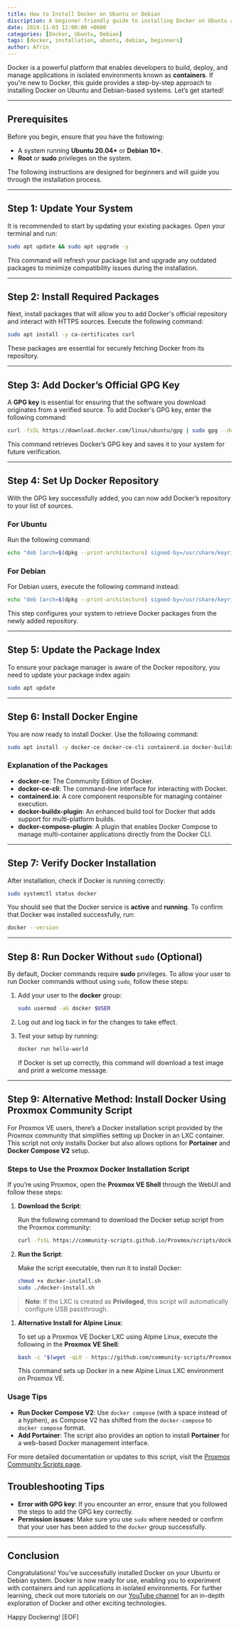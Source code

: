 ```yaml
---
title: How to Install Docker on Ubuntu or Debian
discription: A beginner-friendly guide to installing Docker on Ubuntu and Debian systems, including steps for Proxmox users.
date: 2024-11-03 12:00:00 +0600
categories: [Docker, Ubuntu, Debian]
tags: [docker, installation, ubuntu, debian, beginners]
author: Afrin
---
```


Docker is a powerful platform that enables developers to build, deploy, and manage applications in isolated environments known as **containers**. If you're new to Docker, this guide provides a step-by-step approach to installing Docker on Ubuntu and Debian-based systems. Let’s get started!

---

## Prerequisites

Before you begin, ensure that you have the following:

- A system running **Ubuntu 20.04+** or **Debian 10+**.
- **Root** or **sudo** privileges on the system.

The following instructions are designed for beginners and will guide you through the installation process.

---

## Step 1: Update Your System

It is recommended to start by updating your existing packages. Open your terminal and run:

```bash
sudo apt update && sudo apt upgrade -y
```

This command will refresh your package list and upgrade any outdated packages to minimize compatibility issues during the installation.

---

## Step 2: Install Required Packages

Next, install packages that will allow you to add Docker's official repository and interact with HTTPS sources. Execute the following command:

```bash
sudo apt install -y ca-certificates curl
```

These packages are essential for securely fetching Docker from its repository.

---

## Step 3: Add Docker’s Official GPG Key

A **GPG key** is essential for ensuring that the software you download originates from a verified source. To add Docker's GPG key, enter the following command:

```bash
curl -fsSL https://download.docker.com/linux/ubuntu/gpg | sudo gpg --dearmor -o /usr/share/keyrings/docker-archive-keyring.gpg
```

This command retrieves Docker’s GPG key and saves it to your system for future verification.

---

## Step 4: Set Up Docker Repository

With the GPG key successfully added, you can now add Docker’s repository to your list of sources.

### For Ubuntu

Run the following command:

```bash
echo "deb [arch=$(dpkg --print-architecture) signed-by=/usr/share/keyrings/docker-archive-keyring.gpg] https://download.docker.com/linux/ubuntu $(lsb_release -cs) stable" | sudo tee /etc/apt/sources.list.d/docker.list > /dev/null
```

### For Debian

For Debian users, execute the following command instead:

```bash
echo "deb [arch=$(dpkg --print-architecture) signed-by=/usr/share/keyrings/docker-archive-keyring.gpg] https://download.docker.com/linux/debian $(lsb_release -cs) stable" | sudo tee /etc/apt/sources.list.d/docker.list > /dev/null
```

This step configures your system to retrieve Docker packages from the newly added repository.

---

## Step 5: Update the Package Index

To ensure your package manager is aware of the Docker repository, you need to update your package index again:

```bash
sudo apt update
```

---

## Step 6: Install Docker Engine

You are now ready to install Docker. Use the following command:

```bash
sudo apt install -y docker-ce docker-ce-cli containerd.io docker-buildx-plugin docker-compose-plugin
```

### Explanation of the Packages

- **docker-ce**: The Community Edition of Docker.
- **docker-ce-cli**: The command-line interface for interacting with Docker.
- **containerd.io**: A core component responsible for managing container execution.
- **docker-buildx-plugin**: An enhanced build tool for Docker that adds support for multi-platform builds.
- **docker-compose-plugin**: A plugin that enables Docker Compose to manage multi-container applications directly from the Docker CLI.

---

## Step 7: Verify Docker Installation

After installation, check if Docker is running correctly:

```bash
sudo systemctl status docker
```

You should see that the Docker service is **active** and **running**. To confirm that Docker was installed successfully, run:

```bash
docker --version
```

---

## Step 8: Run Docker Without `sudo` (Optional)

By default, Docker commands require **sudo** privileges. To allow your user to run Docker commands without using `sudo`, follow these steps:

1. Add your user to the **docker** group:

   ```bash
   sudo usermod -aG docker $USER
   ```

2. Log out and log back in for the changes to take effect.

3. Test your setup by running:

   ```bash
   docker run hello-world
   ```

   If Docker is set up correctly, this command will download a test image and print a welcome message.

---

## Step 9: Alternative Method: Install Docker Using Proxmox Community Script

For Proxmox VE users, there’s a Docker installation script provided by the Proxmox community that simplifies setting up Docker in an LXC container. This script not only installs Docker but also allows options for **Portainer** and **Docker Compose V2** setup.

### Steps to Use the Proxmox Docker Installation Script

If you’re using Proxmox, open the **Proxmox VE Shell** through the WebUI and follow these steps:

1. **Download the Script**:

   Run the following command to download the Docker setup script from the Proxmox community:

   ```bash
   curl -fsSL https://community-scripts.github.io/Proxmox/scripts/docker-install.sh -o docker-install.sh
   ```

2. **Run the Script**:

   Make the script executable, then run it to install Docker:

   ```bash
   chmod +x docker-install.sh
   sudo ./docker-install.sh
   ```

> **Note**: If the LXC is created as **Privileged**, this script will automatically configure USB passthrough.

1. **Alternative Install for Alpine Linux**:

   To set up a Proxmox VE Docker LXC using Alpine Linux, execute the following in the **Proxmox VE Shell**:

   ```bash
   bash -c "$(wget -qLO - https://github.com/community-scripts/ProxmoxVE/raw/main/ct/docker.sh)"
   ```

   This command sets up Docker in a new Alpine Linux LXC environment on Proxmox VE.

### Usage Tips

- **Run Docker Compose V2**: Use `docker compose` (with a space instead of a hyphen), as Compose V2 has shifted from the `docker-compose` to `docker compose` format.
- **Add Portainer**: The script also provides an option to install **Portainer** for a web-based Docker management interface.

For more detailed documentation or updates to this script, visit the [Proxmox Community Scripts page](https://community-scripts.github.io/Proxmox/scripts?id=Docker).

## Troubleshooting Tips

- **Error with GPG key**: If you encounter an error, ensure that you followed the steps to add the GPG key correctly.
- **Permission issues**: Make sure you use `sudo` where needed or confirm that your user has been added to the `docker` group successfully.

---

## Conclusion

Congratulations! You’ve successfully installed Docker on your Ubuntu or Debian system. Docker is now ready for use, enabling you to experiment with containers and run applications in isolated environments. For further learning, check out more tutorials on our [YouTube channel](https://www.youtube.com/@lewsion) for an in-depth exploration of Docker and other exciting technologies.

Happy Dockering!
[EOF]
